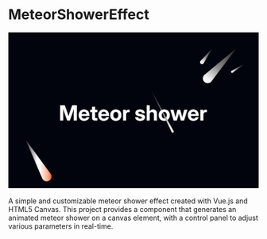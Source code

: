 # MeteorShowerEffect

![Cover image](./design/thumbnails/cover.jpg)

A simple and customizable meteor shower effect created with Vue.js and HTML5 Canvas. This project provides a component that generates an animated meteor shower on a canvas element, with a control panel to adjust various parameters in real-time.
